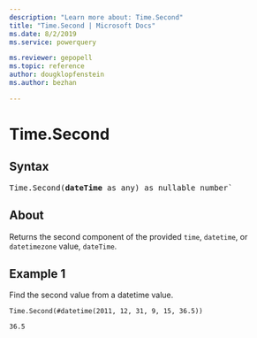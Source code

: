 ```yaml
---
description: "Learn more about: Time.Second"
title: "Time.Second | Microsoft Docs"
ms.date: 8/2/2019
ms.service: powerquery

ms.reviewer: gepopell
ms.topic: reference
author: dougklopfenstein
ms.author: bezhan

---
```

# Time.Second

## Syntax

<pre>
Time.Second(<b>dateTime</b> as any) as nullable number`
</pre>

## About
Returns the second component of the provided `time`, `datetime`, or `datetimezone` value, `dateTime`.

## Example 1
Find the second value from a datetime value.

```powerquery-m
Time.Second(#datetime(2011, 12, 31, 9, 15, 36.5))
```

`36.5`
